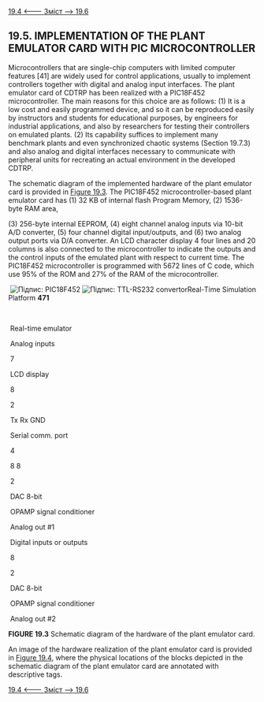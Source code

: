 [19.4 <--- ](19_4.md) [   Зміст   ](README.md) [--> 19.6](19_6.md)

## 19.5. IMPLEMENTATION OF THE PLANT EMULATOR CARD WITH PIC MICROCONTROLLER

Microcontrollers that are single-chip computers with limited computer features [41] are widely used for control applications, usually to implement controllers together with digital and analog input interfaces. The plant emulator card of CDTRP has been realized with a PIC18F452 microcontroller. The main reasons for this choice are as follows: (1) It is a low cost and easily programmed device, and so it can be reproduced easily by instructors and students for educational purposes, by engineers for industrial applications, and also by researchers for testing their controllers on emulated plants. (2) Its capability suffices to implement many benchmark plants and even synchronized chaotic systems (Section 19.7.3) and also analog and digital interfaces necessary to communicate with peripheral units for recreating an actual environment in the developed CDTRP.

The schematic diagram of the implemented hardware of the plant emulator card is provided in [Figure 19.3](#_bookmark103). The PIC18F452 microcontroller-based plant emulator card has (1) 32 KB of internal flash Program Memory, (2) 1536-byte RAM area,

(3) 256-byte internal EEPROM, (4) eight channel analog inputs via 10-bit A/D converter, (5) four channel digital input/outputs, and (6) two analog output ports via D/A converter. An LCD character display 4 four lines and 20 columns is also connected to the microcontroller to indicate the outputs and the control inputs of the emulated plant with respect to current time. The PIC18F452 microcontroller is programmed with 5672 lines of C code, which use 95% of the ROM and 27% of the RAM of the microcontroller.



​        ![Підпис: PIC18F452](file:///C:/Users/OLEKSA~1/AppData/Local/Temp/msohtmlclip1/01/clip_image001.png)     ![Підпис: TTL-RS232 convertor ](file:///C:/Users/OLEKSA~1/AppData/Local/Temp/msohtmlclip1/01/clip_image002.png)Real-Time Simulation Platform                                 **471**

 

 

 

 

 

 

 

 

 

 

 

 

 

 

 

 

 

 

 

 

 

 

 

 

 

 

​                                                           

​          Real-time     emulator          

​          Analog inputs          

​          7          

​          LCD display          

​          8          

​          2          

​          Tx Rx           GND          

​          Serial comm. port          

​          4          

​          8     8          

​          2          

​          DAC     8-bit          

​          OPAMP     signal conditioner          

​          Analog out #1          

​          Digital inputs or outputs          

​          8          

​          2          

​          DAC     8-bit          

​          OPAMP     signal conditioner          

​          Analog out #2          



**FIGURE 19.3** Schematic diagram of the hardware of the plant emulator card.



 

An image of the hardware realization of the plant emulator card is provided in [Figure 19.4](#_bookmark104), where the physical locations of the blocks depicted in the schematic diagram of the plant emulator card are annotated with descriptive tags.

[19.4 <--- ](19_4.md) [   Зміст   ](README.md) [--> 19.6](19_6.md)